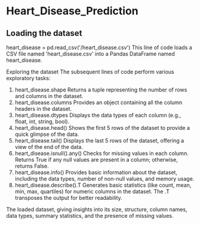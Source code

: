 # Heart_Disease_Prediction

## Loading the dataset
heart_disease = pd.read_csv('/heart_disease.csv')
This line of code loads a CSV file named 'heart_disease.csv' into a Pandas DataFrame named heart_disease.

Exploring the dataset
The subsequent lines of code perform various exploratory tasks:

1. heart_disease.shape
Returns a tuple representing the number of rows and columns in the dataset.
2. heart_disease.columns
Provides an object containing all the column headers in the dataset.
3. heart_disease.dtypes
Displays the data types of each column (e.g., float, int, string, bool).
4. heart_disease.head()
Shows the first 5 rows of the dataset to provide a quick glimpse of the data.
5. heart_disease.tail()
Displays the last 5 rows of the dataset, offering a view of the end of the data.
6. heart_disease.isnull().any()
Checks for missing values in each column. Returns True if any null values are present in a column; otherwise, returns False.
7. heart_disease.info()
Provides basic information about the dataset, including the data types, number of non-null values, and memory usage.
8. heart_disease.describe().T
Generates basic statistics (like count, mean, min, max, quartiles) for numeric columns in the dataset. The .T transposes the output for better readability.

The loaded dataset, giving insights into its size, structure, column names, data types, summary statistics, and the presence of missing values.

